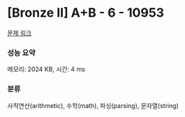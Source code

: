 # [Bronze II] A+B - 6 - 10953 

[문제 링크](https://www.acmicpc.net/problem/10953) 

### 성능 요약

메모리: 2024 KB, 시간: 4 ms

### 분류

사칙연산(arithmetic), 수학(math), 파싱(parsing), 문자열(string)

